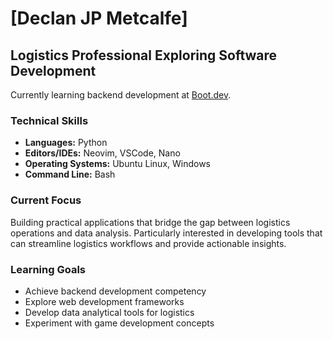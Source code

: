 # [Declan JP Metcalfe]

## Logistics Professional Exploring Software Development

Currently learning backend development at [Boot.dev](https://boot.dev). 

### Technical Skills
- **Languages:** Python
- **Editors/IDEs:** Neovim, VSCode, Nano
- **Operating Systems:** Ubuntu Linux, Windows
- **Command Line:** Bash

### Current Focus
Building practical applications that bridge the gap between logistics operations and data analysis. Particularly interested in developing tools that can streamline logistics workflows and provide actionable insights.

### Learning Goals
- Achieve backend development competency
- Explore web development frameworks
- Develop data analytical tools for logistics
- Experiment with game development concepts

